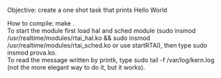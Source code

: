 Objective: create a one shot task that prints Hello World

How to compile: make .  
To start the module first load hal and sched module (sudo insmod /usr/realtime/modules/rtai_hal.ko && sudo insmod /usr/realtime/modules/rtai_sched.ko or use startRTAI), then type sudo insmod prova.ko.  
To read the message written by printk, type sudo tail -f /var/log/kern.log (not the more elegant way to do it, but it works).

